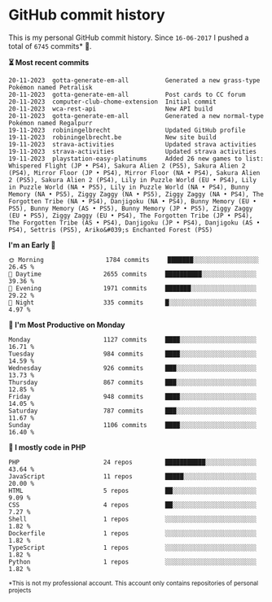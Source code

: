 # GitHub commit history
This is my personal GitHub commit history. Since <!--START_SECTION:first-commit-date-->`16-06-2017`<!--END_SECTION:first-commit-date--> I pushed a total of <!--START_SECTION:total-commit-count-->`6745`<!--END_SECTION:total-commit-count--> commits* 🎉.

<!--START_SECTION:most-recent-commits-->
**⏳ Most recent commits**
                                        
```text
20-11-2023  gotta-generate-em-all          Generated a new grass-type Pokémon named Petralisk
20-11-2023  gotta-generate-em-all          Post cards to CC forum
20-11-2023  computer-club-chome-extension  Initial commit
20-11-2023  wca-rest-api                   New API build
20-11-2023  gotta-generate-em-all          Generated a new normal-type Pokémon named Regalpurr
19-11-2023  robiningelbrecht               Updated GitHub profile
19-11-2023  robiningelbrecht.be            New site build
19-11-2023  strava-activities              Updated strava activities
19-11-2023  strava-activities              Updated strava activities
19-11-2023  playstation-easy-platinums     Added 26 new games to list: Whispered Flight (JP • PS4), Sakura Alien 2 (PS5), Sakura Alien 2 (PS4), Mirror Floor (JP • PS4), Mirror Floor (NA • PS4), Sakura Alien 2 (PS5), Sakura Alien 2 (PS4), Lily in Puzzle World (EU • PS4), Lily in Puzzle World (NA • PS5), Lily in Puzzle World (NA • PS4), Bunny Memory (NA • PS5), Ziggy Zaggy (NA • PS5), Ziggy Zaggy (NA • PS4), The Forgotten Tribe (NA • PS4), Danjigoku (NA • PS4), Bunny Memory (EU • PS5), Bunny Memory (AS • PS5), Bunny Memory (JP • PS5), Ziggy Zaggy (EU • PS5), Ziggy Zaggy (EU • PS4), The Forgotten Tribe (JP • PS4), The Forgotten Tribe (AS • PS4), Danjigoku (JP • PS4), Danjigoku (AS • PS4), Settris (PS5), Ariko&#039;s Enchanted Forest (PS5)
```
<!--END_SECTION:most-recent-commits-->  

<!--START_SECTION:commits-per-day-time-->
**I&#039;m an Early 🐤**

```text
🌞 Morning                 1784 commits     ███████░░░░░░░░░░░░░░░░░░   26.45 %
🌆 Daytime                 2655 commits     ██████████░░░░░░░░░░░░░░░   39.36 %
🌃 Evening                 1971 commits     ███████░░░░░░░░░░░░░░░░░░   29.22 %
🌙 Night                   335 commits      █░░░░░░░░░░░░░░░░░░░░░░░░   4.97 %
```
<!--END_SECTION:commits-per-day-time-->  

<!--START_SECTION:commits-per-weekday-->
**📅 I&#039;m Most Productive on Monday**

```text
Monday                    1127 commits     ████░░░░░░░░░░░░░░░░░░░░░   16.71 %
Tuesday                   984 commits      ████░░░░░░░░░░░░░░░░░░░░░   14.59 %
Wednesday                 926 commits      ███░░░░░░░░░░░░░░░░░░░░░░   13.73 %
Thursday                  867 commits      ███░░░░░░░░░░░░░░░░░░░░░░   12.85 %
Friday                    948 commits      ████░░░░░░░░░░░░░░░░░░░░░   14.05 %
Saturday                  787 commits      ███░░░░░░░░░░░░░░░░░░░░░░   11.67 %
Sunday                    1106 commits     ████░░░░░░░░░░░░░░░░░░░░░   16.40 %
```
<!--END_SECTION:commits-per-weekday-->  

<!--START_SECTION:repos-per-language-->
**💬 I mostly code in PHP**

```text
PHP                       24 repos         ███████████░░░░░░░░░░░░░░   43.64 %
JavaScript                11 repos         █████░░░░░░░░░░░░░░░░░░░░   20.00 %
HTML                      5 repos          ██░░░░░░░░░░░░░░░░░░░░░░░   9.09 %
CSS                       4 repos          ██░░░░░░░░░░░░░░░░░░░░░░░   7.27 %
Shell                     1 repos          ░░░░░░░░░░░░░░░░░░░░░░░░░   1.82 %
Dockerfile                1 repos          ░░░░░░░░░░░░░░░░░░░░░░░░░   1.82 %
TypeScript                1 repos          ░░░░░░░░░░░░░░░░░░░░░░░░░   1.82 %
Python                    1 repos          ░░░░░░░░░░░░░░░░░░░░░░░░░   1.82 %
```
<!--END_SECTION:repos-per-language-->  

<sub>*This is not my professional account. This account only contains repositories of personal projects</sub>
